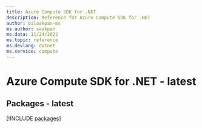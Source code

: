 ```yaml
---
title: Azure Compute SDK for .NET
description: Reference for Azure Compute SDK for .NET
author: bilaakpan-ms
ms.author: saakpan
ms.data: 11/24/2022
ms.topic: reference
ms.devlang: dotnet
ms.service: compute
---
```

# Azure Compute SDK for .NET - latest
## Packages - latest
[!INCLUDE [packages](compute-index.md)]